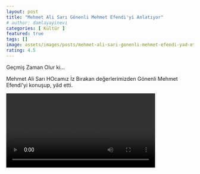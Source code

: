 ```yaml
---
layout: post
title: "Mehmet Ali Sarı Gönenli Mehmet Efendi'yi Anlatıyor"
# author: damlayayinevi
categories: [ Kültür ]
featured: true
tags: []
image: assets/images/posts/mehmet-ali-sari-gonenli-mehmet-efendi-yad-etti.png
rating: 4.5
---
```


Geçmiş Zaman Olur ki...

Mehmet Ali Sarı HOcamız İz Bırakan değerlerimizden Gönenli Mehmet Efendi'yi konuşup, yâd etti.

<video width="400" controls>
  <source src="/assets/images/posts/mehmet-ali-sari-gonenli-mehmet-efendi-yad-etti.mp4" type="video/mp4">
</video>